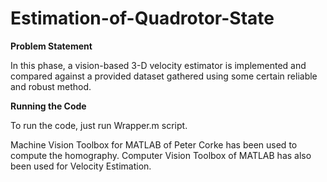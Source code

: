 # Estimation-of-Quadrotor-State

**Problem Statement**

In this phase, a vision-based 3-D velocity estimator is implemented and compared against a provided dataset gathered using some certain reliable and robust method.

**Running the Code**

To run the code, just run Wrapper.m script.

Machine Vision Toolbox for MATLAB of Peter Corke has been used to compute the homography. Computer Vision Toolbox of MATLAB has also been used for Velocity Estimation.

